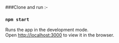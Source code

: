 ###Clone and run :-
### `npm start`

Runs the app in the development mode.<br>
Open [http://localhost:3000](http://localhost:3000) to view it in the browser.




